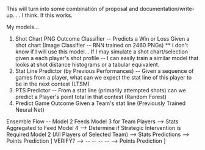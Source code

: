 This will turn into some combination of proposal and documentation/write-up. . . I think. If this works.


My models...
1. Shot Chart PNG Outcome Classifier -- Predicts a Win or Loss Given a shot chart (Image Classifier -- RNN trained on 2460 PNGs)
   ** I don't know if I will use this model... If I may simulate a shot chart/selection given a each player's shot profile
   -- I can easily train a similar model that looks at shot distance histograms or a tabular equivalent.
3. Stat Line Predictor (by Previous Performances) -- Given a sequence of games from a player, what can we expect the stat line of this player to be in the next contest (LTSM)
4. PTS Predictor -- From a stat line (primarily attempted shots) can we predict a Player's point total in that contest (Random Forest)
5. Predict Game Outcome Given a Team's stat line (Previously Trained Neural Net)

Ensemble Flow -- Model 2 Feeds Model 3 for Team Players --> Stats Aggregated to Feed Model 4 --> Determine if Strategic Intervention is Required
Model 2 (All Players of Selected Team) --> Stats Predictions --> Points Prediction ] VERIFY? --> 
                                       --    --   --   --    --> Points Prediction ]
